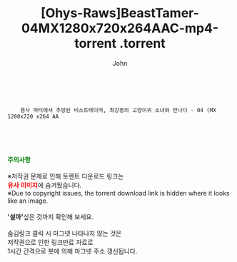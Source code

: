 ﻿---
layout: post
title:  "                   [Ohys-Raws]BeastTamer-04MX1280x720x264AAC-mp4-torrent                .torrent"
author: John
categories: [ 애니/만화 ]
tags: [  ]
image:  
description: "                   [Ohys-Raws]BeastTamer-04MX1280x720x264AAC-mp4-torrent                 torrent 정보 공유"
toc: true
toc_sticky: true
---

<br>

        용사 파티에서 추방된 비스트테이머, 최강종의 고양이귀 소녀와 만나다 - 04 (MX 1280x720 x264 AA    
    
<br><br><br>
<p data-ke-size="size16"><b><span style="color: green;">주의사항</span></b><br /><br />※저작권 문제로 인해 토렌트 다운로드 링크는<br /><b><span style="color: red;">유사 이미지</span></b>에 숨겨뒀습니다.<br />※Due to copyright issues, the torrent download link is hidden where it looks like an image.<br /><br /><b>'설마'</b>싶은 것까지 확인해 보세요.<br /><br />숨김링크 클릭 시 마그넷 나타나지 않는 것은<br />저작권으로 인한 링크만료 자료로<br />1시간 간격으로 봇에 의해 마그넷 주소 갱신됩니다.</p>
